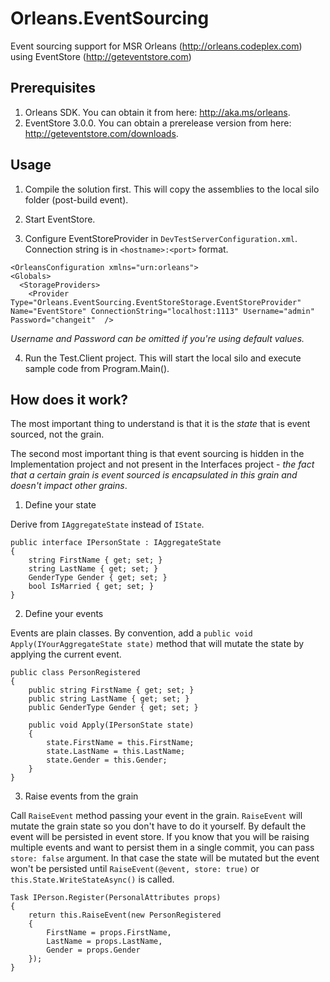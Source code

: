Orleans.EventSourcing
=====================

Event sourcing support for MSR Orleans (http://orleans.codeplex.com) using EventStore (http://geteventstore.com)


Prerequisites
-------------

1. Orleans SDK. You can obtain it from here: http://aka.ms/orleans.
2. EventStore 3.0.0. You can obtain a prerelease version from  here: http://geteventstore.com/downloads.


Usage
-----

1. Compile the solution first. This will copy the assemblies to the local silo folder (post-build event).

2. Start EventStore. 

3. Configure EventStoreProvider in `DevTestServerConfiguration.xml`. Connection string is in `<hostname>:<port>` format. 

  ```
<OrleansConfiguration xmlns="urn:orleans">
  <Globals>
    <StorageProviders>
      <Provider Type="Orleans.EventSourcing.EventStoreStorage.EventStoreProvider" Name="EventStore" ConnectionString="localhost:1113" Username="admin" Password="changeit"  />
```

  *Username and Password can be omitted if you're using default values.*

4. Run the Test.Client project. This will start the local silo and execute sample code from Program.Main().


How does it work?
-----

The most important thing to understand is that it is the *state* that is event sourced, not the grain.

The second most important thing is that event sourcing is hidden in the Implementation project and not present in the Interfaces project - *the fact that a certain grain is event sourced is encapsulated in this grain and doesn't impact other grains*.


1. Define your state

  Derive from `IAggregateState` instead of `IState`.

  ```
  public interface IPersonState : IAggregateState
  {
      string FirstName { get; set; }
      string LastName { get; set; }
      GenderType Gender { get; set; }
      bool IsMarried { get; set; }
  }
  ```

2. Define your events

  Events are plain classes. By convention, add a `public void Apply(IYourAggregateState state)` method that will mutate the state by applying the current event.
  
  ```
  public class PersonRegistered
  {
      public string FirstName { get; set; }
      public string LastName { get; set; }
      public GenderType Gender { get; set; }

      public void Apply(IPersonState state)
      {
          state.FirstName = this.FirstName;
          state.LastName = this.LastName;
          state.Gender = this.Gender;
      }
  }
  ```

3. Raise events from the grain

  Call `RaiseEvent` method passing your event in the grain. `RaiseEvent` will mutate the grain state so you don't have to do it yourself. By default the event will be persisted in event store. If you know that you will be raising multiple events and want to persist them in a single commit, you can pass `store: false` argument. In that case the state will be mutated but the event won't be persisted until `RaiseEvent(@event, store: true)` or `this.State.WriteStateAsync()` is called.
  
  ```
  Task IPerson.Register(PersonalAttributes props)
  {
      return this.RaiseEvent(new PersonRegistered
      {
          FirstName = props.FirstName,
          LastName = props.LastName,
          Gender = props.Gender
      });
  }
  ```
